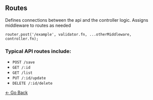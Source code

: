## Routes
Defines connections between the api and the controller logic. Assigns middleware to routes as needed
```
router.post('/example', validator.fn, ...otherMiddleware, controller.fn);
```

### Typical API routes include:
* `POST /save`
* `GET /:id`
* `GET /list`
* `PUT /:id/update`
* `DELETE /:id/delete`

[&larr; Go Back](../README.md)